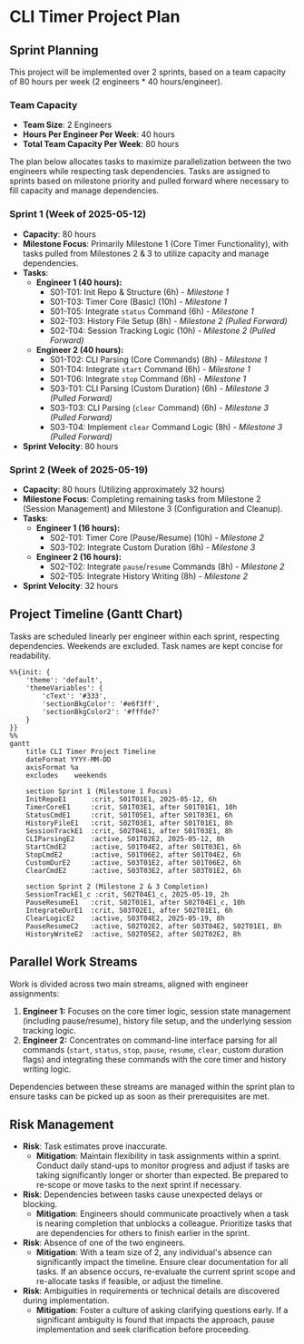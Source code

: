 # CLI Timer Project Plan

## Sprint Planning

This project will be implemented over 2 sprints, based on a team capacity of 80 hours per week (2 engineers * 40 hours/engineer).

### Team Capacity

-   **Team Size**: 2 Engineers
-   **Hours Per Engineer Per Week**: 40 hours
-   **Total Team Capacity Per Week**: 80 hours

The plan below allocates tasks to maximize parallelization between the two engineers while respecting task dependencies. Tasks are assigned to sprints based on milestone priority and pulled forward where necessary to fill capacity and manage dependencies.

### Sprint 1 (Week of 2025-05-12)

-   **Capacity**: 80 hours
-   **Milestone Focus**: Primarily Milestone 1 (Core Timer Functionality), with tasks pulled from Milestones 2 & 3 to utilize capacity and manage dependencies.
-   **Tasks**:
    -   **Engineer 1 (40 hours):**
        -   S01-T01: Init Repo & Structure (6h) - *Milestone 1*
        -   S01-T03: Timer Core (Basic) (10h) - *Milestone 1*
        -   S01-T05: Integrate `status` Command (6h) - *Milestone 1*
        -   S02-T03: History File Setup (8h) - *Milestone 2 (Pulled Forward)*
        -   S02-T04: Session Tracking Logic (10h) - *Milestone 2 (Pulled Forward)*
    -   **Engineer 2 (40 hours):**
        -   S01-T02: CLI Parsing (Core Commands) (8h) - *Milestone 1*
        -   S01-T04: Integrate `start` Command (6h) - *Milestone 1*
        -   S01-T06: Integrate `stop` Command (6h) - *Milestone 1*
        -   S03-T01: CLI Parsing (Custom Duration) (6h) - *Milestone 3 (Pulled Forward)*
        -   S03-T03: CLI Parsing (`clear` Command) (6h) - *Milestone 3 (Pulled Forward)*
        -   S03-T04: Implement `clear` Command Logic (8h) - *Milestone 3 (Pulled Forward)*
-   **Sprint Velocity**: 80 hours

### Sprint 2 (Week of 2025-05-19)

-   **Capacity**: 80 hours (Utilizing approximately 32 hours)
-   **Milestone Focus**: Completing remaining tasks from Milestone 2 (Session Management) and Milestone 3 (Configuration and Cleanup).
-   **Tasks**:
    -   **Engineer 1 (16 hours):**
        -   S02-T01: Timer Core (Pause/Resume) (10h) - *Milestone 2*
        -   S03-T02: Integrate Custom Duration (6h) - *Milestone 3*
    -   **Engineer 2 (16 hours):**
        -   S02-T02: Integrate `pause`/`resume` Commands (8h) - *Milestone 2*
        -   S02-T05: Integrate History Writing (8h) - *Milestone 2*
-   **Sprint Velocity**: 32 hours

## Project Timeline (Gantt Chart)

Tasks are scheduled linearly per engineer within each sprint, respecting dependencies. Weekends are excluded. Task names are kept concise for readability.

```mermaid
%%{init: {
    'theme': 'default',
    'themeVariables': {
        'cText': '#333',
        'sectionBkgColor': '#e6f3ff',
        'sectionBkgColor2': '#fffde7'
    }
}}
%%
gantt
    title CLI Timer Project Timeline
    dateFormat YYYY-MM-DD
    axisFormat %a
    excludes    weekends

    section Sprint 1 (Milestone 1 Focus)
    InitRepoE1      :crit, S01T01E1, 2025-05-12, 6h
    TimerCoreE1     :crit, S01T03E1, after S01T01E1, 10h
    StatusCmdE1     :crit, S01T05E1, after S01T03E1, 6h
    HistoryFileE1   :crit, S02T03E1, after S01T01E1, 8h
    SessionTrackE1  :crit, S02T04E1, after S01T03E1, 8h
    CLIParsingE2    :active, S01T02E2, 2025-05-12, 8h
    StartCmdE2      :active, S01T04E2, after S01T03E1, 6h
    StopCmdE2       :active, S01T06E2, after S01T04E2, 6h
    CustomDurE2     :active, S03T01E2, after S01T06E2, 6h
    ClearCmdE2      :active, S03T03E2, after S03T01E2, 6h

    section Sprint 2 (Milestone 2 & 3 Completion)
    SessionTrackE1_c :crit, S02T04E1_c, 2025-05-19, 2h
    PauseResumeE1   :crit, S02T01E1, after S02T04E1_c, 10h
    IntegrateDurE1  :crit, S03T02E1, after S02T01E1, 6h
    ClearLogicE2    :active, S03T04E2, 2025-05-19, 8h
    PauseResumeC2   :active, S02T02E2, after S03T04E2, S02T01E1, 8h
    HistoryWriteE2  :active, S02T05E2, after S02T02E2, 8h
```

## Parallel Work Streams

Work is divided across two main streams, aligned with engineer assignments:

1.  **Engineer 1:** Focuses on the core timer logic, session state management (including pause/resume), history file setup, and the underlying session tracking logic.
2.  **Engineer 2:** Concentrates on command-line interface parsing for all commands (`start`, `status`, `stop`, `pause`, `resume`, `clear`, custom duration flags) and integrating these commands with the core timer and history writing logic.

Dependencies between these streams are managed within the sprint plan to ensure tasks can be picked up as soon as their prerequisites are met.

## Risk Management

-   **Risk**: Task estimates prove inaccurate.
    -   **Mitigation**: Maintain flexibility in task assignments within a sprint. Conduct daily stand-ups to monitor progress and adjust if tasks are taking significantly longer or shorter than expected. Be prepared to re-scope or move tasks to the next sprint if necessary.
-   **Risk**: Dependencies between tasks cause unexpected delays or blocking.
    -   **Mitigation**: Engineers should communicate proactively when a task is nearing completion that unblocks a colleague. Prioritize tasks that are dependencies for others to finish earlier in the sprint.
-   **Risk**: Absence of one of the two engineers.
    -   **Mitigation**: With a team size of 2, any individual's absence can significantly impact the timeline. Ensure clear documentation for all tasks. If an absence occurs, re-evaluate the current sprint scope and re-allocate tasks if feasible, or adjust the timeline.
-   **Risk**: Ambiguities in requirements or technical details are discovered during implementation.
    -   **Mitigation**: Foster a culture of asking clarifying questions early. If a significant ambiguity is found that impacts the approach, pause implementation and seek clarification before proceeding.
